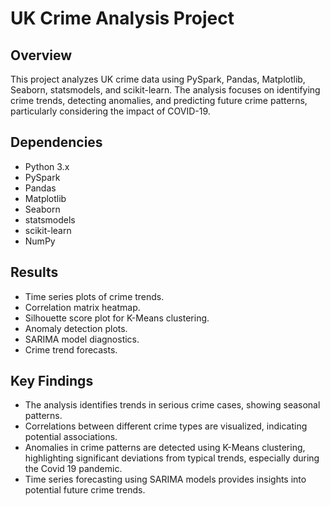 # UK Crime Analysis Project

## Overview

This project analyzes UK crime data using PySpark, Pandas, Matplotlib, Seaborn, statsmodels, and scikit-learn. The analysis focuses on identifying crime trends, detecting anomalies, and predicting future crime patterns, particularly considering the impact of COVID-19.

## Dependencies

* Python 3.x
* PySpark
* Pandas
* Matplotlib
* Seaborn
* statsmodels
* scikit-learn
* NumPy

## Results

* Time series plots of crime trends.
* Correlation matrix heatmap.
* Silhouette score plot for K-Means clustering.
* Anomaly detection plots.
* SARIMA model diagnostics.
* Crime trend forecasts.

## Key Findings

* The analysis identifies trends in serious crime cases, showing seasonal patterns.
* Correlations between different crime types are visualized, indicating potential associations.
* Anomalies in crime patterns are detected using K-Means clustering, highlighting significant deviations from typical trends, especially during the Covid 19 pandemic.
* Time series forecasting using SARIMA models provides insights into potential future crime trends.
